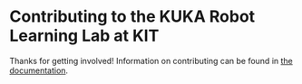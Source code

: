 # Contributing to the KUKA Robot Learning Lab at KIT

Thanks for getting involved! Information on contributing can be found in
[the documentation](https://rll-doc.ipr.kit.edu/contributing.html).
